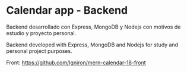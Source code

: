 # Calendar app - Backend 

Backend desarrollado con Express, MongoDB y Nodejs con motivos de estudio y proyecto personal.

Backend developed with Express, MongoDB and Nodejs for study and personal project purposes.

Front: https://github.com/Igniron/mern-calendar-18-front
